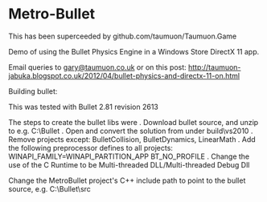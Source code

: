 Metro-Bullet
============

This has been superceeded by github.com/taumuon/Taumuon.Game

Demo of using the Bullet Physics Engine in a Windows Store DirectX 11 app.

Email queries to gary@taumuon.co.uk or on this post:
http://taumuon-jabuka.blogspot.co.uk/2012/04/bullet-physics-and-directx-11-on.html

Building bullet:

This was tested with Bullet 2.81 revision 2613

The steps to create the bullet libs were
. Download bullet source, and unzip to e.g. C:\Bullet
. Open and convert the solution from under build\vs2010
. Remove projects except: BulletCollision, BulletDynamics, LinearMath
. Add the following preprocessor defines to all projects:
  WINAPI_FAMILY=WINAPI_PARTITION_APP
  BT_NO_PROFILE
. Change the use of the C Runtime to be Multi-threaded DLL/Multi-threaded Debug Dll

Change the MetroBullet project's C++ include path to point to the bullet source, e.g. C:\Bullet\src